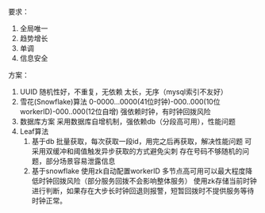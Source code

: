 要求：
1. 全局唯一
2. 趋势增长
3. 单调
4. 信息安全

方案：
1. UUID
   随机性好，不重复，无依赖
   太长，无序（mysql索引不友好）
2. 雪花(Snowflake)算法
   0-0000...0000(41位时钟)-000..000(10位workerID)-000..000(12位自增)
   强依赖时钟，有时钟回拨风险
3. 数据库方案
   采用数据库自增机制，强依赖db（分段高可用），性能问题 
4. Leaf算法
   1. 基于db
   批量获取，每次获取一段id，用完之后再获取，解决性能问题
   可采用双缓冲和阈值触发异步获取的方式避免尖刺
   存在号码不够随机的问题，部分场景容易泄露信息
   1. 基于snowflake
   使用zk自动配置workerID
   多节点高可用可以最大程度降低时钟回拨风险（部分服务回拨不会影响整体服务）
   使用zk存储当前时钟进行判断，如果存在大步长时钟回退则报警，短暂回拨时不提供服务等待时钟正常。
